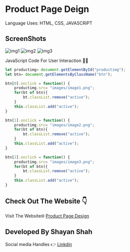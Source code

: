 # Product Page Deign
Language Uses: HTML, CSS, JAVASCRIPT
## ScreenShots
![img1](https://github.com/user-attachments/assets/702fc873-1a44-40ac-8d0c-b65cea54205d)
![img2](https://github.com/user-attachments/assets/06c2875c-8f25-47d7-9544-27565cd1fa90)
![img3](https://github.com/user-attachments/assets/05f82fc7-02de-4abf-91fe-d2ed56386619)

JavaScript Code For User Interaction 👨‍💻
```javascript
let productimg= document.getElementById("productimg");
let btn= document.getElementsByClassName("btn");

btn[0].onclick = function() {
    productimg.src= "images/image1.png";
    for(bt of btn){
        bt.classList.remove("active");
    }
    this.classList.add("active");
}

btn[1].onclick = function() {
    productimg.src= "images/image2.png";
    for(bt of btn){
        bt.classList.remove("active");
    }
    this.classList.add("active");
}

btn[2].onclick = function() {
    productimg.src= "images/image3.png";
    for(bt of btn){
        bt.classList.remove("active");
    }
    this.classList.add("active");
}
```
## Check Out The Website 👇

Visit The Website🌐 [Product Page Design](https://shayanshahdeveloper.github.io/Project-3-Product-Page-Design/)

## Developed By Shayan Shah
Social media Handles 👉
[Linkdin](https://www.linkedin.com/in/shayan-shah-b31439296/)


